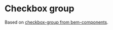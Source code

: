 # Checkbox group

Based on [checkbox-group from bem-components](https://github.com/bem/bem-components/blob/v2/common.blocks/checkbox-group/checkbox-group.en.md).
